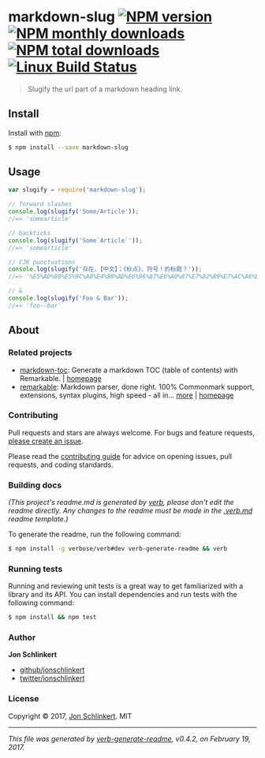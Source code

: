 # markdown-slug [![NPM version](https://img.shields.io/npm/v/markdown-slug.svg?style=flat)](https://www.npmjs.com/package/markdown-slug) [![NPM monthly downloads](https://img.shields.io/npm/dm/markdown-slug.svg?style=flat)](https://npmjs.org/package/markdown-slug)  [![NPM total downloads](https://img.shields.io/npm/dt/markdown-slug.svg?style=flat)](https://npmjs.org/package/markdown-slug) [![Linux Build Status](https://img.shields.io/travis/jonschlinkert/markdown-slug.svg?style=flat&label=Travis)](https://travis-ci.org/jonschlinkert/markdown-slug)

> Slugify the url part of a markdown heading link.

## Install

Install with [npm](https://www.npmjs.com/):

```sh
$ npm install --save markdown-slug
```

## Usage

```js
var slugify = require('markdown-slug');

// forward slashes
console.log(slugify('Some/Article'));
//=> 'somearticle'

// backticks
console.log(slugify('Some`Article`'));
//=> 'somearticle'

// CJK punctuations
console.log(slugify('存在，【中文】；《标点》、符号！的标题？'));
//=> '%E5%AD%98%E5%9C%A8%E4%B8%AD%E6%96%87%E6%A0%87%E7%82%B9%E7%AC%A6%E5%8F%B7%E7%9A%84%E6%A0%87%E9%A2%98'

// &
console.log(slugify('Foo & Bar'));
//=> 'foo--bar'
```

## About

### Related projects

* [markdown-toc](https://www.npmjs.com/package/markdown-toc): Generate a markdown TOC (table of contents) with Remarkable. | [homepage](https://github.com/jonschlinkert/markdown-toc "Generate a markdown TOC (table of contents) with Remarkable.")
* [remarkable](https://www.npmjs.com/package/remarkable): Markdown parser, done right. 100% Commonmark support, extensions, syntax plugins, high speed - all in… [more](https://github.com/jonschlinkert/remarkable) | [homepage](https://github.com/jonschlinkert/remarkable "Markdown parser, done right. 100% Commonmark support, extensions, syntax plugins, high speed - all in one.")

### Contributing

Pull requests and stars are always welcome. For bugs and feature requests, [please create an issue](../../issues/new).

Please read the [contributing guide](.github/contributing.md) for advice on opening issues, pull requests, and coding standards.

### Building docs

_(This project's readme.md is generated by [verb](https://github.com/verbose/verb-generate-readme), please don't edit the readme directly. Any changes to the readme must be made in the [.verb.md](.verb.md) readme template.)_

To generate the readme, run the following command:

```sh
$ npm install -g verbose/verb#dev verb-generate-readme && verb
```

### Running tests

Running and reviewing unit tests is a great way to get familiarized with a library and its API. You can install dependencies and run tests with the following command:

```sh
$ npm install && npm test
```

### Author

**Jon Schlinkert**

* [github/jonschlinkert](https://github.com/jonschlinkert)
* [twitter/jonschlinkert](https://twitter.com/jonschlinkert)

### License

Copyright © 2017, [Jon Schlinkert](https://github.com/jonschlinkert).
MIT

***

_This file was generated by [verb-generate-readme](https://github.com/verbose/verb-generate-readme), v0.4.2, on February 19, 2017._